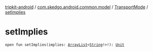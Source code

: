 [tripkit-android](../../index.md) / [com.skedgo.android.common.model](../index.md) / [TransportMode](index.md) / [setImplies](./set-implies.md)

# setImplies

`open fun setImplies(implies: `[`ArrayList`](https://docs.oracle.com/javase/7/docs/api/java/util/ArrayList.html)`<`[`String`](https://kotlinlang.org/api/latest/jvm/stdlib/kotlin/-string/index.html)`!>!): `[`Unit`](https://kotlinlang.org/api/latest/jvm/stdlib/kotlin/-unit/index.html)